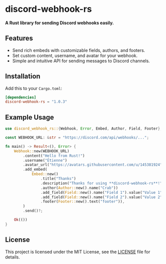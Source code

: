 # discord-webhook-rs
**A Rust library for sending Discord webhooks easily.**

## Features
- Send rich embeds with customizable fields, authors, and footers.
- Set custom content, username, and avatar for your webhook.
- Simple and intuitive API for sending messages to Discord channels.

## Installation
Add this to your `Cargo.toml`:
```toml
[dependencies]
discord-webhook-rs = "1.0.3"
```

## Example Usage

```rust
use discord_webhook_rs::{Webhook, Error, Embed, Author, Field, Footer};

const WEBHOOK_URL: &str = "https://discord.com/api/webhooks/...";

fn main() -> Result<(), Error> {
    Webhook::new(WEBHOOK_URL)
        .content("Hello from Rust!")
        .username("Étienne")
        .avatar_url("https://avatars.githubusercontent.com/u/145381924")
        .add_embed(
            Embed::new()
                .title("Thanks")
                .description("Thanks for using **discord-webhook-rs**!")
                .author(Author::new().name("Crab"))
                .add_field(Field::new().name("Field 1").value("Value 1").inline(true))
                .add_field(Field::new().name("Field 2").value("Value 2").inline(false))
                .footer(Footer::new().text("footer")),
        )
        .send()?;

    Ok(())
}
```

## License
This project is licensed under the MIT License, see the [LICENSE](LICENSE) file for details.